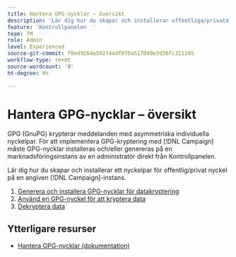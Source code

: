 ```yaml
---
title: Hantera GPG-nycklar – översikt
description: 'Lär dig hur du skapar och installerar offentliga/privata nyckelpar på en angiven [!DNL Campaign] instans. '
feature: 'Kontrollpanelen  '
team: TM
role: Admin
level: Experienced
source-git-commit: f8ed9264e592f4adf070a517049e3d36fc3112d5
workflow-type: tm+mt
source-wordcount: '0'
ht-degree: 0%

---
```


# Hantera GPG-nycklar – översikt

GPG (GnuPG) krypterar meddelanden med asymmetriska individuella nyckelpar. För att implementera GPG-kryptering med [!DNL Campaign] måste GPG-nycklar installeras och/eller genereras på en marknadsföringsinstans av en administratör direkt från Kontrollpanelen.

Lär dig hur du skapar och installerar ett nyckelpar för offentlig/privat nyckel på en angiven [!DNL Campaign]-instans.

1. [Generera och installera GPG-nycklar för datakryptering](./generate-and-install-gpg-keys-for-data-encryption.md)
2. [Använd en GPG-nyckel för att kryptera data](./use-a-gpg-key-to-encrypt-data.md)
3. [Dekryptera data](./decrypt-data.md)

## Ytterligare resurser

* [Hantera GPG-nycklar (dokumentation)](https://experienceleague.adobe.com/docs/control-panel/using/instances-settings/gpg-keys-management.html)
